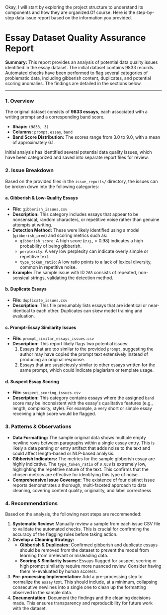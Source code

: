 Okay, I will start by exploring the project structure to understand its components and how they are organized.Of course. Here is the step-by-step data issue report based on the information you provided.

# Essay Dataset Quality Assurance Report

**Summary:** This report provides an analysis of potential data quality issues identified in the essay dataset. The initial dataset contains 9833 records. Automated checks have been performed to flag several categories of problematic data, including gibberish content, duplicates, and potential scoring anomalies. The findings are detailed in the sections below.

---

### 1. Overview

The original dataset consists of **9833 essays**, each associated with a writing prompt and a corresponding band score.

*   **Shape:** `(9833, 3)`
*   **Columns:** `prompt`, `essay`, `band`
*   **Band Score Distribution:** The scores range from 3.0 to 9.0, with a mean of approximately 6.1.

Initial analysis has identified several potential data quality issues, which have been categorized and saved into separate report files for review.

### 2. Issue Breakdown

Based on the provided files in the `issue_reports/` directory, the issues can be broken down into the following categories:

#### a. Gibberish & Low-Quality Essays
*   **File:** `gibberish_issues.csv`
*   **Description:** This category includes essays that appear to be nonsensical, random characters, or repetitive noise rather than genuine attempts at writing.
*   **Detection Method:** These were likely identified using a model (`gibberish_pred`) and scoring metrics such as:
    *   `gibberish_score`: A high score (e.g., > 0.98) indicates a high probability of being gibberish.
    *   `perplexity`: A very low perplexity can indicate overly simple or repetitive text.
    *   `type_token_ratio`: A low ratio points to a lack of lexical diversity, common in repetitive noise.
*   **Example:** The sample issue with ID `268` consists of repeated, non-sensical strings, validating the detection method.

#### b. Duplicate Essays
*   **File:** `duplicate_issues.csv`
*   **Description:** This file presumably lists essays that are identical or near-identical to each other. Duplicates can skew model training and evaluation.

#### c. Prompt-Essay Similarity Issues
*   **File:** `prompt_similar_essays_issues.csv`
*   **Description:** This report likely flags two potential issues:
    1.  Essays that are too similar to the provided `prompt`, suggesting the author may have copied the prompt text extensively instead of producing an original response.
    2.  Essays that are suspiciously similar to other essays written for the same prompt, which could indicate plagiarism or template usage.

#### d. Suspect Essay Scoring
*   **File:** `suspect_scoring_issues.csv`
*   **Description:** This category contains essays where the assigned `band` score may be inconsistent with the essay's qualitative features (e.g., length, complexity, style). For example, a very short or simple essay receiving a high score would be flagged.

### 3. Patterns & Observations

*   **Data Formatting:** The sample original data shows multiple empty newline rows between paragraphs within a single essay entry. This is likely a data parsing or entry artifact that adds noise to the text and could affect length-based or NLP-based analysis.
*   **Gibberish Indicators:** The metrics for the sample gibberish essay are highly indicative. The `type_token_ratio` of `0.038` is extremely low, highlighting the repetitive nature of the text. This confirms that the chosen metrics are effective for identifying this type of noise.
*   **Comprehensive Issue Coverage:** The existence of four distinct issue reports demonstrates a thorough, multi-faceted approach to data cleaning, covering content quality, originality, and label correctness.

### 4. Recommendations

Based on the analysis, the following next steps are recommended:

1.  **Systematic Review:** Manually review a sample from each issue CSV file to validate the automated checks. This is crucial for confirming the accuracy of the flagging rules before taking action.
2.  **Develop a Cleaning Strategy:**
    *   **Gibberish & Duplicates:** Confirmed gibberish and duplicate essays should be removed from the dataset to prevent the model from learning from irrelevant or misleading data.
    *   **Scoring & Similarity Issues:** Essays flagged for suspect scoring or high prompt similarity require more nuanced review. Consider having them re-evaluated by human scorers.
3.  **Pre-processing Implementation:** Add a pre-processing step to normalize the `essay` text. This should include, at a minimum, collapsing consecutive newlines into a single one to clean up the formatting observed in the sample data.
4.  **Documentation:** Document the findings and the cleaning decisions made. This ensures transparency and reproducibility for future work with the dataset.